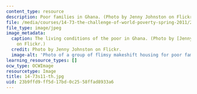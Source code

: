 ```yaml
---
content_type: resource
description: Poor families in Ghana. (Photo by Jenny Johnston on Flickr.)
file: /media/courses/14-73-the-challenge-of-world-poverty-spring-2011/23b9ffd9ff5d17bd0c2558ffad8933a6_14-73s11-th.jpg
file_type: image/jpeg
image_metadata:
  caption: The living conditions of the poor in Ghana. (Photo by [Jenny Johnston](http://www.flickr.com/photos/spinningjenny/5898295/in/photostream)
    on Flickr.)
  credit: Photo by Jenny Johnston on Flickr.
  image-alt: 'Photo of a group of flimsy makeshift housing for poor families in Ghana. '
learning_resource_types: []
ocw_type: OCWImage
resourcetype: Image
title: 14-73s11-th.jpg
uid: 23b9ffd9-ff5d-17bd-0c25-58ffad8933a6
---
```

